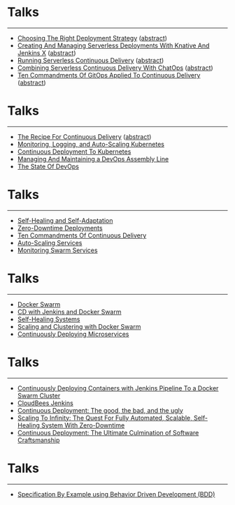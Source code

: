 # Talks

---

* [Choosing The Right Deployment Strategy](jx/deployment.html) ([abstract](https://github.com/vfarcic/vfarcic.github.io/blob/master/jx/abstracts/deployment.md))
* [Creating And Managing Serverless Deployments With Knative And Jenkins X](jx/serverless-apps.html) ([abstract](https://github.com/vfarcic/vfarcic.github.io/blob/master/jx/abstracts/serverless-apps.md))
* [Running Serverless Continuous Delivery](jx/tekton.html) ([abstract](https://github.com/vfarcic/vfarcic.github.io/blob/master/jx/abstracts/tekton.md))
* [Combining Serverless Continuous Delivery With ChatOps](jx/prow.html) ([abstract](https://github.com/vfarcic/vfarcic.github.io/blob/master/jx/abstracts/prow.md))
* [Ten Commandments Of GitOps Applied To Continuous Delivery](jx/gitops.html) ([abstract](https://github.com/vfarcic/vfarcic.github.io/blob/master/jx/abstracts/ten-commandments.md))


# Talks

---

* [The Recipe For Continuous Delivery](jx/recipe.html) ([abstract](https://github.com/vfarcic/vfarcic.github.io/blob/master/jx/abstracts/recipe.md))
* [Monitoring, Logging, and Auto-Scaling Kubernetes](devops25/index.html)
* [Continuous Deployment To Kubernetes](devops24/index.html)
* [Managing And Maintaining a DevOps Assembly Line](devops-assembly/index.html)
* [The State Of DevOps](devops20/index.html)


# Talks

---

* [Self-Healing and Self-Adaptation](devops22/index.html)
* [Zero-Downtime Deployments](devops21/rolling-updates.html)
* [Ten Commandments Of Continuous Delivery](ten-commandments/index.html)
* [Auto-Scaling Services](devops22/auto-scaling.html)
* [Monitoring Swarm Services](devops21/monitoring.html)


# Talks

---

* [Docker Swarm](devops21/index.html)
* [CD with Jenkins and Docker Swarm](jenkins-swarm/index.html)
* [Self-Healing Systems](self-healing/index.html)
* [Scaling and Clustering with Docker Swarm](docker-swarm/index.html)
* [Continuously Deploying Microservices](cd-microservices/index.html)


# Talks

---

* [Continuously Deploying Containers with Jenkins Pipeline To a Docker Swarm Cluster](cd-pipeline-swarm/index.html)
* [CloudBees Jenkins](jenkins/cb.html)
* [Continuous Deployment: The good, the bad, and the ugly](continuous-deployment-best-practices/index.html)
* [Scaling To Infinity: The Quest For Fully Automated, Scalable, Self-Healing System With Zero-Downtime](scaling/index.html)
* [Continuous Deployment: The Ultimate Culmination of Software Craftsmanship](cd/index.html)


# Talks

---

* [Specification By Example using Behavior Driven Development (BDD)](sbe_bdd/index.html)
